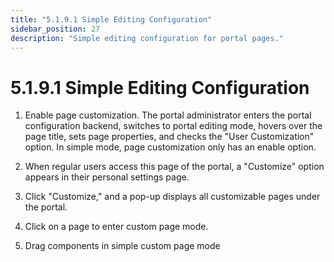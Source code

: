 ```yaml
---
title: "5.1.9.1 Simple Editing Configuration"
sidebar_position: 27
description: "Simple editing configuration for portal pages."
---
```


# 5.1.9.1 Simple Editing Configuration

1.	Enable page customization.
The portal administrator enters the portal configuration backend, switches to portal editing mode, hovers over the page title, sets page properties, and checks the "User Customization" option. In simple mode, page customization only has an enable option.

2.	When regular users access this page of the portal, a "Customize" option appears in their personal settings page.
3.	Click "Customize," and a pop-up displays all customizable pages under the portal.

4.	Click on a page to enter custom page mode.

5.	Drag components in simple custom page mode
